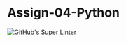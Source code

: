 # Assign-04-Python
[![GitHub's Super Linter](https://github.com/ICS3UPROGRAMMINGALEXDM/Assign-04-Python/workflows/GitHub's%20Super%20Linter/badge.svg)](https://github.com/ICS3UPROGRAMMINGALEXDM/Assign-04-Python/actions)
